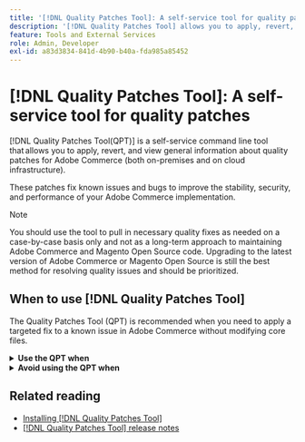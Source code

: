 ```yaml
---
title: '[!DNL Quality Patches Tool]: A self-service tool for quality patches'
description: '[!DNL Quality Patches Tool] allows you to apply, revert, and view general information about quality patches available for your installed version of Adobe Commerce (both on-premises and on cloud infrastructure).'
feature: Tools and External Services
role: Admin, Developer
exl-id: a83d3834-841d-4b90-b40a-fda985a85452
---
```

# [!DNL Quality Patches Tool]: A self-service tool for quality patches

[!DNL Quality Patches Tool(QPT)] is a self-service command line tool that allows you to apply, revert, and view general information about quality patches for Adobe Commerce (both on-premises and on cloud infrastructure).

These patches fix known issues and bugs to improve the stability, security, and performance of your Adobe Commerce implementation. 

>[!NOTE]
>
>You should use the tool to pull in necessary quality fixes as needed on a case-by-case basis only and not as a long-term approach to maintaining Adobe Commerce and Magento Open Source code. Upgrading to the latest version of Adobe Commerce or Magento Open Source is still the best method for resolving quality issues and should be prioritized.

## When to use [!DNL Quality Patches Tool]

The Quality Patches Tool (QPT) is recommended when you need to apply a targeted fix to a known issue in Adobe Commerce without modifying core files.

<details><summary><b>Use the QPT when</b></summary>

* A patch is available that matches the specific error or issue you are experiencing.
* You need to apply a small, isolated fix without introducing larger system changes.
* You require the option to revert a patch if it causes unexpected behavior.
* You want to manage optional fixes separately from mandatory Cloud patches.
  >[!NOTE]
  >
  >The Cloud Patches for Commerce package delivers required patches with critical fixes. Whereas, Quality Patches deliver optional, low-impact quality fixes as individual patches that do not contain backward incompatible changes. Refer to [Apply patches](https://experienceleague.adobe.com/en/docs/commerce-on-cloud/user-guide/develop/upgrade/apply-patches) in the Commerce on Cloud guide for more information.
</details>

<details><summary><b>Avoid using the QPT when</b></summary>

* Multiple patches are required, which can complicate future upgrades.
* You are in a cloud environment and need critical fixes, which should come via Cloud Patches for Commerce, not Quality Patches. 
* A patch has dependencies or compatibility issues with your version or customizations.
* You are deploying directly to production without first testing in a staging environment.

</details>

## Related reading

* [Installing [!DNL Quality Patches Tool]](/help/tools/quality-patches-tool/usage.md)
* [[!DNL Quality Patches Tool] release notes](/help/tools/quality-patches-tool/release-notes.md)

